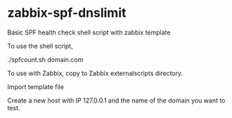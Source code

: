 # zabbix-spf-dnslimit
Basic SPF health check shell script with zabbix template

To use the shell script,

./spfcount.sh domain.com

To use with Zabbix, copy to Zabbix externalscripts directory.

Import template file

Create a new host with IP 127.0.0.1 and the name of the domain you want to test.
